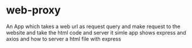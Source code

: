 # web-proxy
An App which takes a web url as request query and make request to the website and take the html code and server it simle app shows express and axios and how to server a html file with express 
